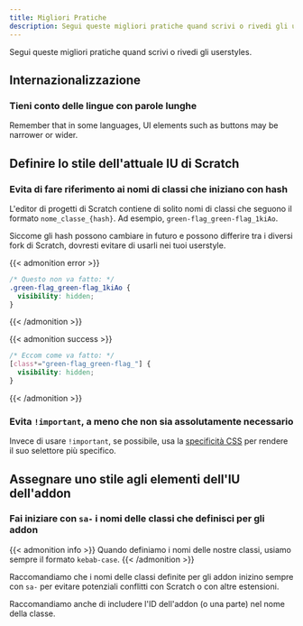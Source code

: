 ```yaml
---
title: Migliori Pratiche
description: Segui queste migliori pratiche quand scrivi o rivedi gli userstyles.
---
```


Segui queste migliori pratiche quand scrivi o rivedi gli userstyles.


<!-- TODO: ## Supporto addon modalità scura -->
<!-- Esempio di come riferire variabili CSS degli addon editor-dark-mode, dark-www e scratchr2 -->


## Internazionalizzazione

### Tieni conto delle lingue con parole lunghe

Remember that in some languages, UI elements such as buttons may be narrower or wider.

<!-- TODO: ### Supporto per le lingue scritte da destra a sinistra (right-to-left, RTL) -->


## Definire lo stile dell'attuale IU di Scratch


### Evita di fare riferimento ai nomi di classi che iniziano con hash

L'editor di progetti di Scratch contiene di solito nomi di classi che seguono il formato `nome_classe_{hash}`. Ad esempio, `green-flag_green-flag_1kiAo`.

Siccome gli hash possono cambiare in futuro e possono differire tra i diversi fork di Scratch, dovresti evitare di usarli nei tuoi userstyle.

{{< admonition error >}}
```css
/* Questo non va fatto: */
.green-flag_green-flag_1kiAo {
  visibility: hidden;
}
```
{{< /admonition >}}

{{< admonition success >}}
```css
/* Eccom come va fatto: */
[class*="green-flag_green-flag_"] {
  visibility: hidden;
}
```
{{< /admonition >}}

### Evita `!important`, a meno che non sia assolutamente necessario

Invece di usare `!important`, se possibile, usa la [specificità CSS](https://web.dev/learn/css/specificity/) per rendere il suo selettore più specifico.
<!-- Potrebbe essere più dettagliato -->


## Assegnare uno stile agli elementi dell'IU dell'addon


### Fai iniziare con `sa-` i nomi delle classi che definisci per gli addon 

{{< admonition info >}}
Quando definiamo i nomi delle nostre classi, usiamo sempre il formato `kebab-case`.
{{< /admonition >}}

Raccomandiamo che i nomi delle classi definite per gli addon inizino sempre con `sa-` per evitare potenziali conflitti con Scratch o con altre estensioni.

Raccomandiamo anche di includere l'ID dell'addon (o una parte) nel nome della classe.

<!-- TODO: ### spiega l'uso dello z-index nell0'editor di Scratch editor e alcuni concetti correlati -->
